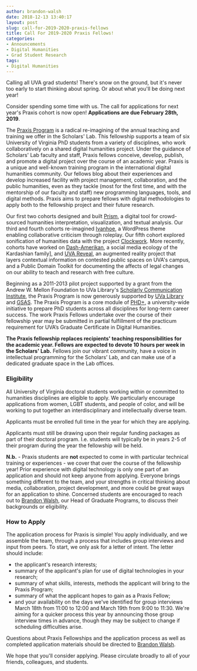 ```yaml
---
author: brandon-walsh
date: 2018-12-13 13:40:17
layout: post
slug: call-for-2019-2020-praxis-fellows
title: Call For 2019-2020 Praxis Fellows!
categories:
- Announcements
- Digital Humanities
- Grad Student Research
tags:
- Digital Humanities
---
```


Calling all UVA grad students! There's snow on the ground, but it's never too early to start thinking about spring. Or about what you'll be doing next year! 

Consider spending some time with us. The call for applications for next year's Praxis cohort is now open!  **Applications are due February 28th, 2019**. 

The [Praxis Program](http://praxis.scholarslab.org/) is a radical re-imagining of the annual teaching and training we offer in the Scholars' Lab. This fellowship supports a team of six University of Virginia PhD students from a variety of disciplines, who work collaboratively on a shared digital humanities project. Under the guidance of Scholars' Lab faculty and staff, Praxis fellows conceive, develop, publish, and promote a digital project over the course of an academic year. Praxis is a unique and well-known training program in the international digital humanities community. Our fellows blog about their experiences and develop increased facility with project management, collaboration, and the public humanities, even as they tackle (most for the first time, and with the mentorship of our faculty and staff) new programming languages, tools, and digital methods. Praxis aims to prepare fellows with digital methodologies to apply both to the fellowship project and their future research.

Our first two cohorts designed and built [Prism](http://prism.scholarslab.org/), a digital tool for crowd-sourced humanities interpretation, visualization, and textual analysis. Our third and fourth cohorts re-imagined [Ivanhoe](http://ivanhoe.scholarslab.org/), a WordPress theme enabling collaborative criticism through roleplay. Our fifth cohort explored sonification of humanities data with the project [Clockwork](http://clockwork.scholarslab.org/). More recently, cohorts have worked on [Dash-Amerikan](http://dashamerikan.scholarslab.org/), a social media ecology of the Kardashian family], and [UVA Reveal](http://reveal.scholarslab.org), an augmented reality project that layers contextual information on contested public spaces on UVA's campus, and a Public Domain Toolkit for documenting the affects of legal changes on our ability to teach and research with free culture.

Beginning as a 2011-2013 pilot project supported by a grant from the Andrew W. Mellon Foundation to UVa Library's [Scholarly Communication Institute](http://uvasci.org), the Praxis Program is now generously supported by [UVa Library](http://www.library.virginia.edu/) and [GSAS](http://gsas.virginia.edu/). The Praxis Program is a core module of [PHD+](http://phdplus.virginia.edu), a university-wide initiative to prepare PhD students across all disciplines for long-term career success. The work Praxis Fellows undertake over the course of their fellowship year may be submitted in partial fulfillment of the practicum requirement for UVA’s Graduate Certificate in Digital Humanities.

**The Praxis fellowship replaces recipients' teaching responsibilities for the academic year. Fellows are expected to devote 10 hours per week in the Scholars' Lab.** Fellows join our vibrant community, have a voice in intellectual programming for the Scholars’ Lab, and can make use of a dedicated graduate space in the Lab offices.

### Eligibility

All University of Virginia doctoral students working within or committed to humanities disciplines are eligible to apply. We particularly encourage applications from women, LGBT students, and people of color, and will be working to put together an interdisciplinary and intellectually diverse team.

Applicants must be enrolled full time in the year for which they are applying.

Applicants must still be drawing upon their regular funding packages as part of their doctoral program. I.e. students will typically be in years 2-5 of their program during the year the fellowship will be held.

**N.b.** - Praxis students are **not** expected to come in with particular technical training or experiences - we cover that over the course of the fellowship year! Prior experience with digital technology is only one part of an application and should not keep anyone from applying. Everyone brings something different to the team, and your strengths in critical thinking about media, collaboration, project development, and more could be great ways for an application to shine. Concerned students are encouraged to reach out to [Brandon Walsh](mailto:bmw9t@virginia.edu), our Head of Graduate Programs, to discuss their backgrounds or eligibility. 

### How to Apply

The application process for Praxis is simple! You apply individually, and we assemble the team, through a process that includes group interviews and input from peers. To start, we only ask for a letter of intent. The letter should include:

* the applicant's research interests;
* summary of the applicant's plan for use of digital technologies in your research;
* summary of what skills, interests, methods the applicant will bring to the Praxis Program;
* summary of what the applicant hopes to gain as a Praxis Fellow;
* and your availability on the days we've identified for group interviews March 18th from 11:00 to 12:00 and March 19th from 9:00 to 11:30. We're aiming for a quicker process this year by announcing those group interview times in advance, though they may be subject to change if scheduling difficulties arise.

Questions about Praxis Fellowships and the application process as well as completed application materials should be directed to [Brandon Walsh](mailto:bmw9t@virginia.edu).

We hope that you'll consider applying. Please circulate broadly to all of your friends, colleagues, and students. 